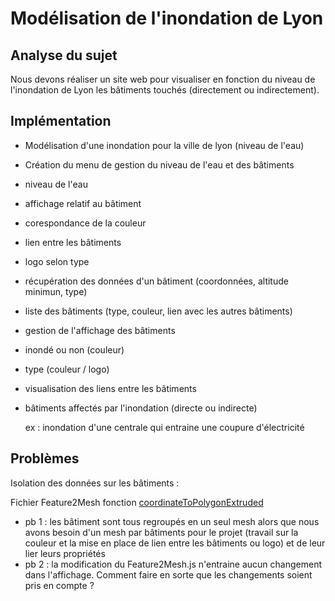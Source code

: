 <h1>Modélisation de l'inondation de Lyon</h1>

<h2>Analyse du sujet</h2>

Nous devons réaliser un site web pour visualiser en fonction du niveau de l'inondation de Lyon les bâtiments touchés (directement ou indirectement).

<h2>Implémentation</h2>

- Modélisation d'une inondation pour la ville de lyon (niveau de l'eau)

- Création du menu de gestion du niveau de l'eau et des bâtiments
 - niveau de l'eau
 - affichage relatif au bâtiment
  - corespondance de la couleur
  - lien entre les bâtiments
  - logo selon type

- récupération des données d'un bâtiment (coordonnées, altitude minimun, type)

- liste des bâtiments (type, couleur, lien avec les autres bâtiments)

- gestion de l'affichage des bâtiments
 - inondé ou non (couleur)
 - type (couleur / logo)
 
- visualisation des liens entre les bâtiments

- bâtiments affectés par l'inondation (directe ou indirecte) 

    ex : inondation d'une centrale qui entraine une coupure d'électricité

<h2>Problèmes</h2>

Isolation des données sur les bâtiments :

Fichier Feature2Mesh fonction [coordinateToPolygonExtruded](https://github.com/iTowns/itowns/blob/master/src/Renderer/ThreeExtended/Feature2Mesh.js#L241-L284)

- pb 1 : les bâtiment sont tous regroupés en un seul mesh alors que nous avons besoin d'un mesh par bâtiments pour le projet (travail sur la couleur et la mise en place de lien entre les bâtiments ou logo) et de leur lier leurs propriétés
- pb 2 : la modification du Feature2Mesh.js n'entraine aucun changement dans l'affichage. Comment faire en sorte que les changements soient pris en compte ?